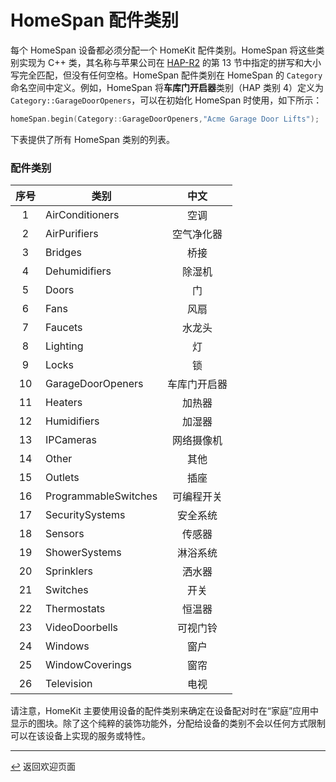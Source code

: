 <!-- 原文时间：2023.3.19，翻译时间：2024.5.6，校对时间：2024.7.12 -->

# HomeSpan 配件类别

每个 HomeSpan 设备都必须分配一个 HomeKit 配件类别。HomeSpan 将这些类别实现为 C++ 类，其名称与苹果公司在 [HAP-R2](../master/docs/HAP-R2.pdf) 的第 13 节中指定的拼写和大小写完全匹配，但没有任何空格。HomeSpan 配件类别在 HomeSpan 的 `Category` 命名空间中定义。例如，HomeSpan 将**车库门开启器**类别（HAP 类别 4）定义为 `Category::GarageDoorOpeners`，可以在初始化 HomeSpan 时使用，如下所示：

```C++
homeSpan.begin(Category::GarageDoorOpeners,"Acme Garage Door Lifts");
```

下表提供了所有 HomeSpan 类别的列表。

### 配件类别
|序号|类别|中文|
|:-:|--------------------------- | :------------------------------: |
| 1|AirConditioners | 空调 |
| 2|AirPurifiers | 空气净化器 |
| 3|Bridges |桥接|
| 4|Dehumidifiers |除湿机|
| 5|Doors |门|
| 6|Fans |风扇|
| 7|Faucets |水龙头|
| 8|Lighting |灯|
| 9|Locks| 锁|
| 10|GarageDoorOpeners |车库门开启器|
| 11|Heaters |加热器|
| 12|Humidifiers |加湿器|
| 13|IPCameras |网络摄像机|
| 14|Other |其他|
| 15|Outlets |插座|
| 16|ProgrammableSwitches |可编程开关|
| 17|SecuritySystems |安全系统|
| 18|Sensors |传感器|
| 19|ShowerSystems| 淋浴系统|
| 20|Sprinklers |洒水器|
| 21|Switches |开关|
| 22|Thermostats |恒温器|
| 23|VideoDoorbells| 可视门铃|
| 24|Windows |窗户|
| 25|WindowCoverings |窗帘|
| 26|Television |电视|

请注意，HomeKit 主要使用设备的配件类别来确定在设备配对时在“家庭”应用中显示的图块。除了这个纯粹的装饰功能外，分配给设备的类别不会以任何方式限制可以在该设备上实现的服务或特性。

---

[↩️](../README.md#resources) 返回欢迎页面
